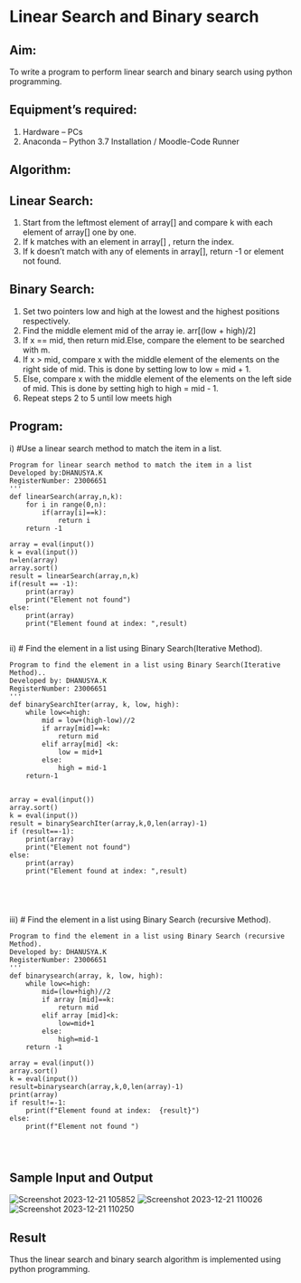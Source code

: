 # Linear Search and Binary search
## Aim:
To write a program to perform linear search and binary search using python programming.
## Equipment’s required:
1.	Hardware – PCs
2.	Anaconda – Python 3.7 Installation / Moodle-Code Runner
## Algorithm:
## Linear Search:
1.	Start from the leftmost element of array[] and compare k with each element of array[] one by one.
2.	If k matches with an element in array[] , return the index.
3.	If k doesn’t match with any of elements in array[], return -1 or element not found.
## Binary Search:
1.	Set two pointers low and high at the lowest and the highest positions respectively.
2.	Find the middle element mid of the array ie. arr[(low + high)/2]
3.	If x == mid, then return mid.Else, compare the element to be searched with m.
4.	If x > mid, compare x with the middle element of the elements on the right side of mid. This is done by setting low to low = mid + 1.
5.	Else, compare x with the middle element of the elements on the left side of mid. This is done by setting high to high = mid - 1.
6.	Repeat steps 2 to 5 until low meets high
## Program:
i)	#Use a linear search method to match the item in a list.
```
Program for linear search method to match the item in a list
Developed by:DHANUSYA.K
RegisterNumber: 23006651
'''
def linearSearch(array,n,k):
    for i in range(0,n):
        if(array[i]==k):
            return i
    return -1
    
array = eval(input())
k = eval(input()) 
n=len(array)
array.sort()
result = linearSearch(array,n,k)
if(result == -1):
    print(array)
    print("Element not found")
else:
    print(array)
    print("Element found at index: ",result)


```
ii)	# Find the element in a list using Binary Search(Iterative Method).
```
Program to find the element in a list using Binary Search(Iterative Method)..
Developed by: DHANUSYA.K
RegisterNumber: 23006651
'''
def binarySearchIter(array, k, low, high):
    while low<=high:
        mid = low+(high-low)//2
        if array[mid]==k:
            return mid
        elif array[mid] <k:
            low = mid+1
        else:
            high = mid-1
    return-1
    
    
array = eval(input())
array.sort()
k = eval(input())
result = binarySearchIter(array,k,0,len(array)-1)
if (result==-1):
    print(array)
    print("Element not found")
else:
    print(array)
    print("Element found at index: ",result)





```
iii)	# Find the element in a list using Binary Search (recursive Method).
```
Program to find the element in a list using Binary Search (recursive Method).
Developed by: DHANUSYA.K
RegisterNumber: 23006651
'''
def binarysearch(array, k, low, high):
    while low<=high:
        mid=(low+high)//2
        if array [mid]==k:
            return mid
        elif array [mid]<k:
            low=mid+1
        else:
            high=mid-1
    return -1
    
array = eval(input())
array.sort()
k = eval(input()) 
result=binarysearch(array,k,0,len(array)-1)
print(array)
if result!=-1:
    print(f"Element found at index:  {result}")
else:
    print(f"Element not found ")




```
## Sample Input and Output

![Screenshot 2023-12-21 105852](https://github.com/Dhanu654/Search-Algorithm/assets/148514965/14ec65bb-abbb-4d34-a703-37a1f76d89ae)
![Screenshot 2023-12-21 110026](https://github.com/Dhanu654/Search-Algorithm/assets/148514965/a02d7996-fe95-42f4-a7a6-b2771e82283f)
![Screenshot 2023-12-21 110250](https://github.com/Dhanu654/Search-Algorithm/assets/148514965/c33aaac3-ec4c-4b94-b704-21b7b09db272)







## Result
Thus the linear search and binary search algorithm is implemented using python programming.
